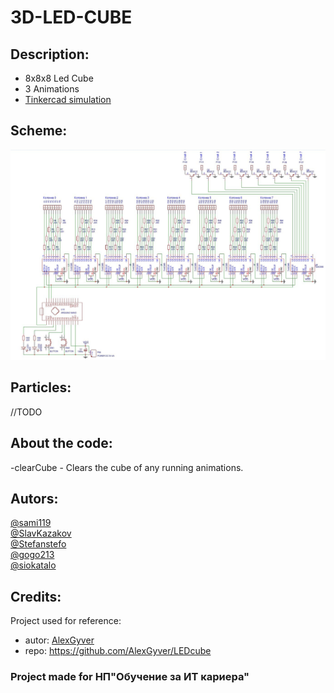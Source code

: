 ﻿# 3D-LED-CUBE
## Description:
- 8x8x8 Led Cube
- 3 Animations
- [Tinkercad simulation](https://www.tinkercad.com/things/0E8iJo0LGhg-3d-led-cube/editelsharecode=KA41W4sDzZWgZTIWBo5hIWgl1WsJMKcW8HfUU3VDTFQ=)
## Scheme:
![scheme](https://github.com/sami119/3D-LED-CUBE/blob/master/scheme-1.jpg)
## Particles:
//TODO
## About the code:
-clearCube - Clears the cube of any running animations.
## Autors:
[@sami119](https://github.com/sami119) <br />
[@SlavKazakov](https://github.com/SlavKazakov) <br />
[@Stefanstefo](https://github.com/Stefanstefo) <br />
[@gogo213](https://github.com/gogo213) <br />
[@siokatalo](https://github.com/siokatalo)
## Credits:
Project used for reference: <br />
- autor: [AlexGyver](https://github.com/AlexGyver)
- repo: https://github.com/AlexGyver/LEDcube
### Project made for НП"Обучение за ИТ кариера"
